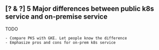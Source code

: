 ## [? & ?] 5 Major differences between public k8s service and on-premise service

TODO

```
- Compare PKS with GKE. Let people know the difference
- Emphasize pros and cons for on-prem k8s service
```
